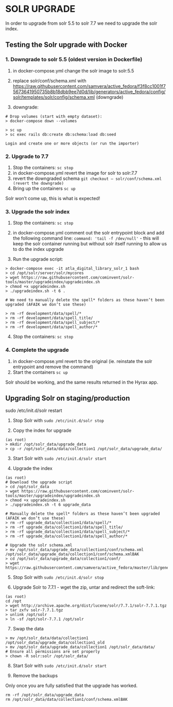 # SOLR UPGRADE

In order to upgrade from solr 5.5 to solr 7.7 we need to upgrade the solr index.

## Testing the Solr upgrade with Docker

### 1. Downgrade to solr 5.5 (oldest version in Dockerfile)

1. in docker-compose.yml change the solr image to solr:5.5
2. replace solr/conf/schema.xml with https://raw.githubusercontent.com/samvera/active_fedora/f3f8cc1001f75673641950735b8b18dbb9ee7d0d/lib/generators/active_fedora/config/solr/templates/solr/config/schema.xml (downgrade)

3. downgrade:
```
# Drop volumes (start with empty dataset): 
> docker-compose down --volumes

> sc up
> sc exec rails db:create db:schema:load db:seed

Login and create one or more objects (or run the importer)
```

### 2. Upgrade to 7.7

1. Stop the containers: `sc stop`
2. in docker-compose.yml revert the image for solr to solr:7.7
3. revert the downgraded schema `git checkout — solr/conf/schema.xml (revert the downgrade)`
4. Bring up the containers `sc up`

Solr won’t come up, this is what is expected!

### 3. Upgrade the solr index

1. Stop the containers: `sc stop`
2. in docker-compose.yml comment out the solr entrypoint block and add the following command line: `command: 'tail -f /dev/null'` - this will keep the solr container running but without solr itself running to allow us to do the index upgrade

3. Run the upgrade script:
```
> docker-compose exec -it atla_digital_library_solr_1 bash
> cd /opt/solr/server/solr/mycores
> wget https://raw.githubusercontent.com/cominvent/solr-tools/master/upgradeindex/upgradeindex.sh
> chmod +x upgradeindex.sh
> ./upgradeindex.sh -t 6 .

# We need to manually delete the spell* folders as these haven’t been upgraded (AFAIK we don’t use these)

> rm -rf development/data/spell/*
> rm -rf development/data/spell_title/
> rm -rf development/data/spell_subject/*
> rm -rf development/data/spell_author/*
```
4. Stop the containers: `sc stop`

### 4. Complete the upgrade

1. in docker-compose.yml revert to the original (ie. reinstate the solr entrypoint and remove the command)
2. Start the containers `sc up`

Solr should be working, and the same results returned in the Hyrax app.

## Upgrading Solr on staging/production

sudo /etc/init.d/solr restart

1. Stop Solr with `sudo /etc/init.d/solr stop`

2. Copy the index for upgrade
```
(as root)
> mkdir /opt/solr_data/upgrade_data
> cp -r /opt/solr_data/data/collection1 /opt/solr_data/upgrade_data/
```

3. Start Solr with `sudo /etc/init.d/solr start`

4. Upgrade the index
```
(as root)
# Download the upgrade script
> cd /opt/solr_data
> wget https://raw.githubusercontent.com/cominvent/solr-tools/master/upgradeindex/upgradeindex.sh
> chmod +x upgradeindex.sh
> ./upgradeindex.sh -t 6 upgrade_data

# Manually delete the spell* folders as these haven’t been upgraded (AFAIK we don’t use these)
> rm -rf upgrade_data/collection1/data/spell/*
> rm -rf upgrade_data/collection1/data/spell_title/
> rm -rf upgrade_data/collection1/data/spell_subject/*
> rm -rf upgrade_data/collection1/data/spell_author/*

# Upgrade the solr schema.xml
> mv /opt/solr_data/upgrade_data/collection1/conf/schema.xml /opt/solr_data/upgrade_data/collection1/conf/schema.xmlBAK
> cd /opt/solr_data/upgrade_data/collection1/conf/
> wget https://raw.githubusercontent.com/samvera/active_fedora/master/lib/generators/active_fedora/config/solr/templates/solr/conf/schema.xml
```

5. Stop Solr with `sudo /etc/init.d/solr stop`

6. Upgrade Solr to 7.7.1 - wget the zip, untar and redirect the soft-link:
```
(as root)
cd /opt
> wget http://archive.apache.org/dist/lucene/solr/7.7.1/solr-7.7.1.tgz
> tar zxfv solr-7.7.1.tgz
> unlink /opt/solr
> ln -sf /opt/solr-7.7.1 /opt/solr
```

7. Swap the data
```
> mv /opt/solr_data/data/collection1 /opt/solr_data/upgrade_data/collection1_old
> mv /opt/solr_data/upgrade_data/collection1 /opt/solr_data/data/
# Ensure all permissions are set properly
> chown -R solr:solr /opt/solr_data/
```

8. Start Solr with `sudo /etc/init.d/solr start`

9. Remove the backups

Only once you are fully satisfied that the upgrade has worked.

```
rm -rf /opt/solr_data/upgrade_data
rm /opt/solr_data/data/collection1/conf/schema.xmlBAK

```


